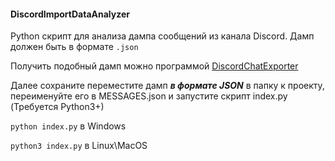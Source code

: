 #### **DiscordImportDataAnalyzer**

Python скрипт для анализа дампа сообщений из канала Discord. Дамп должен быть в формате `.json`

Получить подобный дамп можно программой [DiscordChatExporter](https://github.com/Tyrrrz/DiscordChatExporter)

Далее сохраните переместите дамп **_в формате JSON_** в папку к проекту, переименуйте его в MESSAGES.json и запустите скрипт index.py (Требуется Python3+)

`python index.py` в Windows

`python3 index.py` в Linux\MacOS
